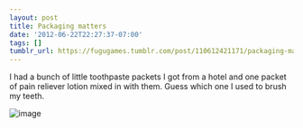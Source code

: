 ```yaml
---
layout: post
title: Packaging matters
date: '2012-06-22T22:27:37-07:00'
tags: []
tumblr_url: https://fugugames.tumblr.com/post/110612421171/packaging-matters
---
```

I had a bunch of little toothpaste packets I got from a hotel and one packet of pain reliever lotion mixed in with them. Guess which one I used to brush my teeth.

![image](http://itshardtofondlepenguins.com/wp-content/uploads/2012/06/wpid-2012-06-21-21.48.10.jpg)

